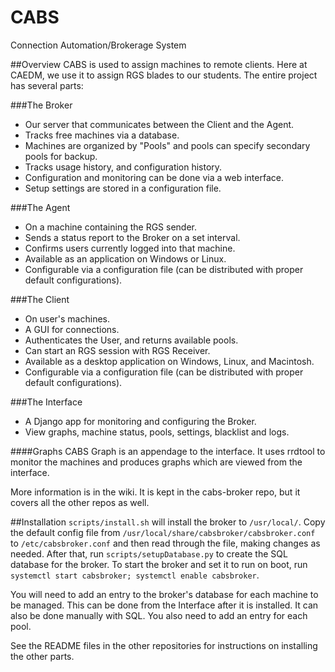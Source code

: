 # CABS
Connection Automation/Brokerage System

##Overview
CABS is used to assign machines to remote clients. Here at CAEDM, we use it to
assign RGS blades to our students. The entire project has several parts:

###The Broker
- Our server that communicates between the Client and the Agent.
- Tracks free machines via a database.
- Machines are organized by "Pools" and pools can specify secondary pools for backup.
- Tracks usage history, and configuration history.
- Configuration and monitoring can be done via a web interface.
- Setup settings are stored in a configuration file.

###The Agent
- On a machine containing the RGS sender.
- Sends a status report to the Broker on a set interval.
- Confirms users currently logged into that machine.
- Available as an application on Windows or Linux.
- Configurable via a configuration file (can be distributed with proper default configurations).

###The Client
- On user's machines.
- A GUI for connections.
- Authenticates the User, and returns available pools.
- Can start an RGS session with RGS Receiver.
- Available as a desktop application on Windows, Linux, and Macintosh.
- Configurable via a configuration file (can be distributed with proper default configurations).

###The Interface
- A Django app for monitoring and configuring the Broker.
- View graphs, machine status, pools, settings, blacklist and logs.

####Graphs
CABS Graph is an appendage to the interface. It uses rrdtool to monitor the
machines and produces graphs which are viewed from the interface.

More information is in the wiki. It is kept in the cabs-broker repo, but it
covers all the other repos as well.

##Installation
`scripts/install.sh` will install the broker to `/usr/local/`. Copy the default
config file from `/usr/local/share/cabsbroker/cabsbroker.conf` to
`/etc/cabsbroker.conf` and then read through the file, making changes as
needed. After that, run `scripts/setupDatabase.py` to create the SQL database
for the broker. To start the broker and set it to run on boot, run `systemctl start
cabsbroker; systemctl enable cabsbroker`.

You will need to add an entry to the broker's database for each machine to be
managed. This can be done from the Interface after it is installed. It can also
be done manually with SQL. You also need to add an entry for each pool.

See the README files in the other repositories for instructions on installing
the other parts.
